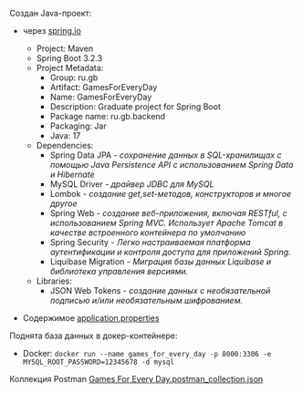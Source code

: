 Создан Java-проект:
- через [spring.io](https://start.spring.io)
    - Project: Maven
    - Spring Boot  3.2.3
    - Project Metadata:
        - Group: ru.gb
        - Artifact: GamesForEveryDay
        - Name: GamesForEveryDay
        - Description: Graduate project for Spring Boot
        - Package name: ru.gb.backend
        - Packaging: Jar
        - Java: 17
    - Dependencies:
        - Spring Data JPA - _сохранение данных в SQL-хранилищах с помощью Java Persistence API с использованием Spring Data и Hibernate_
        - MySQL Driver - _драйвер JDBC для MySQL_
        - Lombok - _создание get,set-методов, конструкторов и многое другое_
        - Spring Web - _создание веб-приложения, включая RESTful, с использованием Spring MVC. Использует Apache Tomcat в качестве встроенного контейнера по умолчанию_
        - Spring Security - _Легко настраиваемая платформа аутентификации и контроля доступа для приложений Spring._
        - Liquibase Migration - _Миграция базы данных Liquibase и библиотека управления версиями._
    - Libraries:
        - JSON Web Tokens - _создание данных с необязательной подписью и/или необязательным шифрованием._
     

- Содержимое [application.properties](./src/main/resources/application.properties)

Поднята база данных в докер-контейнере:
- Docker: `docker run --name games_for_every_day -p 8000:3306 -e MYSQL_ROOT_PASSWORD=12345678 -d mysql`


Коллекция Postman [Games For Every Day.postman_collection.json](./.postman/Games%20For%20Every%20Day.postman_collection.json)

